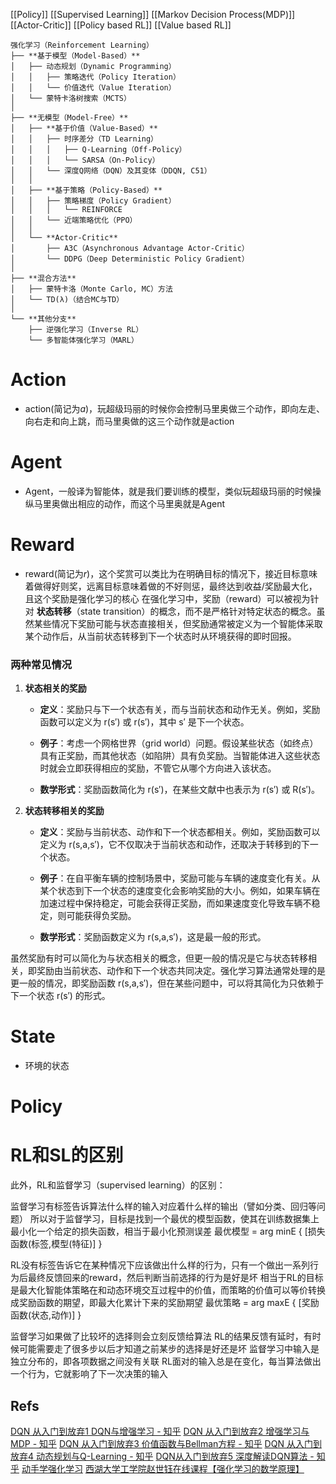 [[Policy]]
[[Supervised Learning]]
[[Markov Decision Process(MDP)]]
[[Actor-Critic]]
[[Policy based RL]]
[[Value based RL]]

```
强化学习（Reinforcement Learning）
├── **基于模型（Model-Based）**
│   ├── 动态规划（Dynamic Programming）
│   │   ├── 策略迭代（Policy Iteration）
│   │   └── 价值迭代（Value Iteration）
│   └── 蒙特卡洛树搜索（MCTS）
│
├── **无模型（Model-Free）**
│   ├── **基于价值（Value-Based）**
│   │   ├── 时序差分（TD Learning）
│   │   │   ├── Q-Learning（Off-Policy）  
│   │   │   └── SARSA（On-Policy）
│   │   └── 深度Q网络（DQN）及其变体（DDQN, C51）
│   │
│   ├── **基于策略（Policy-Based）**
│   │   ├── 策略梯度（Policy Gradient）
│   │   │   └── REINFORCE
│   │   └── 近端策略优化（PPO）
│   │
│   └── **Actor-Critic**
│       ├── A3C（Asynchronous Advantage Actor-Critic）
│       └── DDPG（Deep Deterministic Policy Gradient）
│
├── **混合方法**
│   ├── 蒙特卡洛（Monte Carlo, MC）方法
│   └── TD(λ)（结合MC与TD）
│
└── **其他分支**
    ├── 逆强化学习（Inverse RL）
    └── 多智能体强化学习（MARL）
```

# Action
- action(简记为$a$)，玩超级玛丽的时候你会控制马里奥做三个动作，即向左走、向右走和向上跳，而马里奥做的这三个动作就是action
# Agent
- Agent，一般译为智能体，就是我们要训练的模型，类似玩超级玛丽的时候操纵马里奥做出相应的动作，而这个马里奥就是Agent
# Reward
- reward(简记为$r$)，这个奖赏可以类比为在明确目标的情况下，接近目标意味着做得好则奖，远离目标意味着做的不好则惩，最终达到收益/奖励最大化，且这个奖励是强化学习的核心
在强化学习中，奖励（reward）可以被视为针对 **状态转移**（state transition）的概念，而不是严格针对特定状态的概念。虽然某些情况下奖励可能与状态直接相关，但奖励通常被定义为一个智能体采取某个动作后，从当前状态转移到下一个状态时从环境获得的即时回报。

### 两种常见情况

1. **状态相关的奖励**
   
    - **定义**：奖励只与下一个状态有关，而与当前状态和动作无关。例如，奖励函数可以定义为 r(s′) 或 r(s′)，其中 s′ 是下一个状态。
      
    - **例子**：考虑一个网格世界（grid world）问题。假设某些状态（如终点）具有正奖励，而其他状态（如陷阱）具有负奖励。当智能体进入这些状态时就会立即获得相应的奖励，不管它从哪个方向进入该状态。
      
    - **数学形式**：奖励函数简化为 r(s′)，在某些文献中也表示为 r(s′) 或 R(s′)。
    
2. **状态转移相关的奖励**
   
    - **定义**：奖励与当前状态、动作和下一个状态都相关。例如，奖励函数可以定义为 r(s,a,s′)，它不仅取决于当前状态和动作，还取决于转移到的下一个状态。
      
    - **例子**：在自平衡车辆的控制场景中，奖励可能与车辆的速度变化有关。从某个状态到下一个状态的速度变化会影响奖励的大小。例如，如果车辆在加速过程中保持稳定，可能会获得正奖励，而如果速度变化导致车辆不稳定，则可能获得负奖励。
      
    - **数学形式**：奖励函数定义为 r(s,a,s′)，这是最一般的形式。
      

虽然奖励有时可以简化为与状态相关的概念，但更一般的情况是它与状态转移相关，即奖励由当前状态、动作和下一个状态共同决定。强化学习算法通常处理的是更一般的情况，即奖励函数 r(s,a,s′)，但在某些问题中，可以将其简化为只依赖于下一个状态 r(s′) 的形式。
# State
- 环境的状态
# Policy



# RL和SL的区别
此外，RL和监督学习（supervised learning）的区别：

监督学习有标签告诉算法什么样的输入对应着什么样的输出（譬如分类、回归等问题）
所以对于监督学习，目标是找到一个最优的模型函数，使其在训练数据集上最小化一个给定的损失函数，相当于最小化预测误差
最优模型 = arg minE { [损失函数(标签,模型(特征)] }

RL没有标签告诉它在某种情况下应该做出什么样的行为，只有一个做出一系列行为后最终反馈回来的reward，然后判断当前选择的行为是好是坏
相当于RL的目标是最大化智能体策略在和动态环境交互过程中的价值，而策略的价值可以等价转换成奖励函数的期望，即最大化累计下来的奖励期望
最优策略 = arg maxE { [奖励函数(状态,动作)] }

监督学习如果做了比较坏的选择则会立刻反馈给算法
RL的结果反馈有延时，有时候可能需要走了很多步以后才知道之前某步的选择是好还是坏
监督学习中输入是独立分布的，即各项数据之间没有关联
RL面对的输入总是在变化，每当算法做出一个行为，它就影响了下一次决策的输入

## Refs
[DQN 从入门到放弃1 DQN与增强学习 - 知乎](https://zhuanlan.zhihu.com/p/21262246?refer=intelligentunit)
[DQN 从入门到放弃2 增强学习与MDP - 知乎](https://zhuanlan.zhihu.com/p/21292697?refer=intelligentunit)
[DQN 从入门到放弃3 价值函数与Bellman方程 - 知乎](https://zhuanlan.zhihu.com/p/21340755)
[DQN 从入门到放弃4 动态规划与Q-Learning - 知乎](https://zhuanlan.zhihu.com/p/21378532)
[DQN从入门到放弃5 深度解读DQN算法 - 知乎](https://zhuanlan.zhihu.com/p/21421729)
[动手学强化学习](https://hrl.boyuai.com/)
[西湖大学工学院赵世钰在线课程【强化学习的数学原理】](https://www.westlake.edu.cn/academics/School_of_Engineering/NEWS/202212/t20221209_24267.shtml)